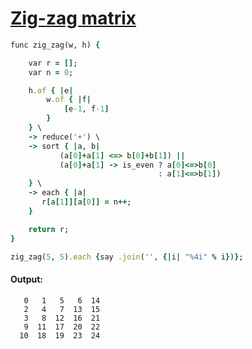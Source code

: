 [1]: http://rosettacode.org/wiki/Zig-zag_matrix

# [Zig-zag matrix][1]

```ruby
func zig_zag(w, h) {

    var r = [];
    var n = 0;

    h.of { |e|
        w.of { |f|
            [e-1, f-1]
        }
    } \
    -> reduce('+') \
    -> sort { |a, b|
           (a[0]+a[1] <=> b[0]+b[1]) ||
           (a[0]+a[1] -> is_even ? a[0]<=>b[0]
                                 : a[1]<=>b[1])
    } \
    -> each { |a|
       r[a[1]][a[0]] = n++;
    }

    return r;
}

zig_zag(5, 5).each {say .join('', {|i| "%4i" % i})};
```

#### Output:
```
   0   1   5   6  14
   2   4   7  13  15
   3   8  12  16  21
   9  11  17  20  22
  10  18  19  23  24
```
